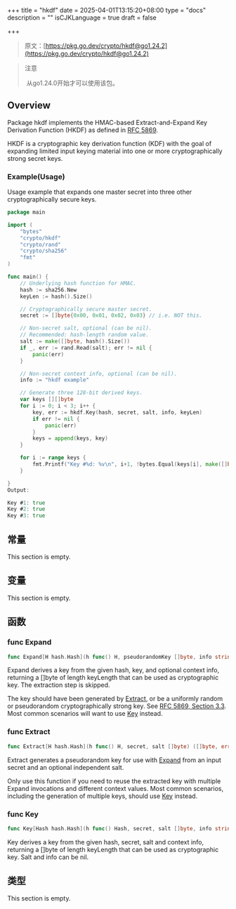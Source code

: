 +++
title = "hkdf"
date = 2025-04-01T13:15:20+08:00
type = "docs"
description = ""
isCJKLanguage = true
draft = false

+++
> 原文：[https://pkg.go.dev/crypto/hkdf@go1.24.2](https://pkg.go.dev/crypto/hkdf@go1.24.2)

> 注意
>
> ​	从go1.24.0开始才可以使用该包。

## Overview 

Package hkdf implements the HMAC-based Extract-and-Expand Key Derivation Function (HKDF) as defined in [RFC 5869](https://rfc-editor.org/rfc/rfc5869.html).

HKDF is a cryptographic key derivation function (KDF) with the goal of expanding limited input keying material into one or more cryptographically strong secret keys.

### Example(Usage)

Usage example that expands one master secret into three other cryptographically secure keys.

```go
package main

import (
	"bytes"
	"crypto/hkdf"
	"crypto/rand"
	"crypto/sha256"
	"fmt"
)

func main() {
	// Underlying hash function for HMAC.
	hash := sha256.New
	keyLen := hash().Size()

	// Cryptographically secure master secret.
	secret := []byte{0x00, 0x01, 0x02, 0x03} // i.e. NOT this.

	// Non-secret salt, optional (can be nil).
	// Recommended: hash-length random value.
	salt := make([]byte, hash().Size())
	if _, err := rand.Read(salt); err != nil {
		panic(err)
	}

	// Non-secret context info, optional (can be nil).
	info := "hkdf example"

	// Generate three 128-bit derived keys.
	var keys [][]byte
	for i := 0; i < 3; i++ {
		key, err := hkdf.Key(hash, secret, salt, info, keyLen)
		if err != nil {
			panic(err)
		}
		keys = append(keys, key)
	}

	for i := range keys {
		fmt.Printf("Key #%d: %v\n", i+1, !bytes.Equal(keys[i], make([]byte, 16)))
	}

}
Output:

Key #1: true
Key #2: true
Key #3: true
```



## 常量

This section is empty.

## 变量

This section is empty.

## 函数

### func Expand

```go
func Expand[H hash.Hash](h func() H, pseudorandomKey []byte, info string, keyLength int) ([]byte, error)
```

Expand derives a key from the given hash, key, and optional context info, returning a []byte of length keyLength that can be used as cryptographic key. The extraction step is skipped.

The key should have been generated by [Extract](https://pkg.go.dev/crypto/hkdf@go1.24.2#Extract), or be a uniformly random or pseudorandom cryptographically strong key. See [RFC 5869, Section 3.3](https://rfc-editor.org/rfc/rfc5869.html#section-3.3). Most common scenarios will want to use [Key](https://pkg.go.dev/crypto/hkdf@go1.24.2#Key) instead.

### func Extract

```go
func Extract[H hash.Hash](h func() H, secret, salt []byte) ([]byte, error)
```

Extract generates a pseudorandom key for use with [Expand](https://pkg.go.dev/crypto/hkdf@go1.24.2#Expand) from an input secret and an optional independent salt.

Only use this function if you need to reuse the extracted key with multiple Expand invocations and different context values. Most common scenarios, including the generation of multiple keys, should use [Key](https://pkg.go.dev/crypto/hkdf@go1.24.2#Key) instead.

### func Key

```go
func Key[Hash hash.Hash](h func() Hash, secret, salt []byte, info string, keyLength int) ([]byte, error)
```

Key derives a key from the given hash, secret, salt and context info, returning a []byte of length keyLength that can be used as cryptographic key. Salt and info can be nil.

## 类型

This section is empty.